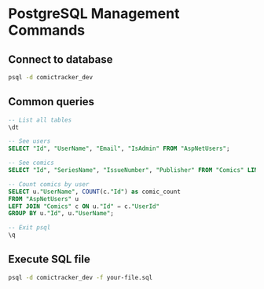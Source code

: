 # PostgreSQL Management Commands

## Connect to database
```bash
psql -d comictracker_dev
```

## Common queries
```sql
-- List all tables
\dt

-- See users 
SELECT "Id", "UserName", "Email", "IsAdmin" FROM "AspNetUsers";

-- See comics
SELECT "Id", "SeriesName", "IssueNumber", "Publisher" FROM "Comics" LIMIT 10;

-- Count comics by user
SELECT u."UserName", COUNT(c."Id") as comic_count 
FROM "AspNetUsers" u 
LEFT JOIN "Comics" c ON u."Id" = c."UserId" 
GROUP BY u."Id", u."UserName";

-- Exit psql
\q
```

## Execute SQL file
```bash
psql -d comictracker_dev -f your-file.sql
```